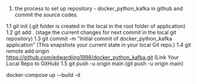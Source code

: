 1) the process to set up repository - docker_python_kafka in github and commit the source codes.

1.1 git init (.git folder is created in the local in the root folder of application)
1.2 git add . (stage the current changes for next commit in the local git repository)
1.3 git commit -m "Initial commit of docker_python_kafka application" (This snapshots your current state in your local Git repo.)
1.4 git remote add origin https://github.com/edwardjing1998/docker_python_kafka.git (Link Your Local Repo to GitHub)
1.5 git push -u origin main (git push -u origin main)




docker-compose up --build -d  
